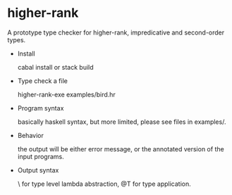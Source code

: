 # higher-rank

A prototype type checker for higher-rank, impredicative and second-order types.

* Install

  cabal install or stack build

* Type check a file

  higher-rank-exe examples/bird.hr

* Program syntax

  basically haskell syntax, but more limited, please see files in examples/. 

* Behavior

  the output will be either error message, or the annotated version of the input programs. 

* Output syntax

  \\ for type level lambda abstraction, @T for type application. 